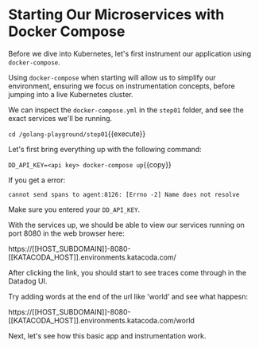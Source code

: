 # Starting Our Microservices with Docker Compose

Before we dive into Kubernetes, let's first instrument our application using `docker-compose`. 

Using `docker-compose` when starting will allow us to simplify our environment, ensuring we focus on instrumentation concepts, before jumping into a live Kubernetes cluster.

We can inspect the `docker-compose.yml` in the `step01` folder, and see the exact services we'll be running.

`cd /golang-playground/step01`{{execute}}

Let's first bring everything up with the following command:

`DD_API_KEY=<api key> docker-compose up`{{copy}}

If you get a error: 

`cannot send spans to agent:8126: [Errno -2] Name does not resolve` 

Make sure you entered your `DD_API_KEY`. 

With the services up, we should be able to view our services running on port 8080 in the web browser here: 

https://[[HOST_SUBDOMAIN]]-8080-[[KATACODA_HOST]].environments.katacoda.com/

After clicking the link, you should start to see traces come through in the Datadog UI. 

Try adding words at the end of the url like 'world' and see what happesn:

https://[[HOST_SUBDOMAIN]]-8080-[[KATACODA_HOST]].environments.katacoda.com/world

Next, let's see how this basic app and instrumentation work.